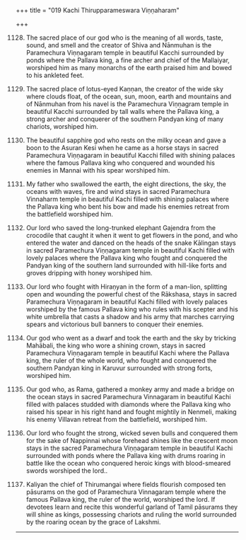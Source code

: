 +++
title = "019 Kachi Thirupparameswara Viṇṇaharam"

+++

1128. The sacred place of our god
      who is the meaning of all words, taste, sound, and smell
      and the creator of Shiva and Nānmuhan
      is the Paramechura Viṇṇagaram temple
      in beautiful Kacchi surrounded by ponds
      where the Pallava king, a fine archer and chief of the Mallaiyar,
      worshiped him as many monarchs of the earth praised him
      and bowed to his ankleted feet.

1129. The sacred place of lotus-eyed Kaṇṇan,
      the creator of the wide sky where clouds float,
      of the ocean, sun, moon, earth and mountains
      and of Nānmuhan from his navel
      is the Paramechura Viṇṇagram temple
      in beautiful Kacchi surrounded by tall walls
      where the Pallava king, a strong archer
      and conquerer of the southern Pandyan king of many chariots,
      worshiped him.

1130. The beautiful sapphire god who rests on the milky ocean
      and gave a boon to the Asuran Kesi when he came as a horse
      stays in sacred Paramechura Viṇṇagaram in beautiful Kacchi
      filled with shining palaces where the famous Pallava king
      who conquered and wounded his enemies in Mannai with his spear
      worshiped him.

1131. My father who swallowed the earth, the eight directions,
      the sky, the oceans with waves, fire and wind
      stays in sacred Paramechura Vinnaharm temple
      in beautiful Kachi filled with shining palaces
      where the Pallava king who bent his bow
      and made his enemies retreat from the battlefield
      worshiped him.

1132. Our lord who saved the long-trunked elephant Gajendra
      from the crocodile that caught it
      when it went to get flowers in the pond,
      and who entered the water
      and danced on the heads of the snake Kālingan
      stays in sacred Paramechura Viṇṇagaram temple
      in beautiful Kachi filled with lovely palaces
      where the Pallava king who fought and conquered
      the Pandyan king of the southern land
      surrounded with hill-like forts and groves dripping with honey
      worshiped him.

1133. Our lord who fought with Hiraṇyan in the form of a man-lion,
      splitting open and wounding the powerful chest of the Rākshasa,
      stays in sacred Paramechura Viṇṇagaram in beautiful Kachi filled with lovely palaces
      worshiped by the famous Pallava king who rules with his scepter
      and his white umbrella that casts a shadow
      and his army that marches carrying spears and victorious bull banners
      to conquer their enemies.

1134. Our god who went as a dwarf and took the earth and the sky
      by tricking Mahābali, the king who wore a shining crown,
      stays in sacred Paramechura Viṇṇagaram temple in beautiful Kachi
      where the Pallava king, the ruler of the whole world,
      who fought and conquered the southern Pandyan king in Karuvur surrounded with strong forts, worshiped him.

1135. Our god who, as Rama, gathered a monkey army
      and made a bridge on the ocean
      stays in sacred Paramechura Vinnagaram in beautiful Kachi
      filled with palaces studded with diamonds where the Pallava king
      who raised his spear in his right hand and fought mightily in Nenmeli,
      making his enemy Villavan retreat from the battlefield,
      worshiped him.

1136. Our lord who fought the strong, wicked seven bulls
      and conquered them for the sake of Nappinnai
      whose forehead shines like the crescent moon
      stays in the sacred Paramechura Viṇṇagaram temple
      in beautiful Kachi surrounded with ponds
      where the Pallava king with drums roaring in battle like the ocean
      who conquered heroic kings with blood-smeared swords
      worshiped the lord..

1137. Kaliyan the chief of Thirumangai where fields flourish
      composed ten pāsurams on the god of Paramechura Vinnagaram temple
      where the famous Pallava king, the ruler of the world, worshiped the lord.
      If devotees learn and recite this wonderful garland of Tamil pāsurams
      they will shine as kings, possessing chariots
      and ruling the world surrounded by the roaring ocean
      by the grace of Lakshmi.
------------
